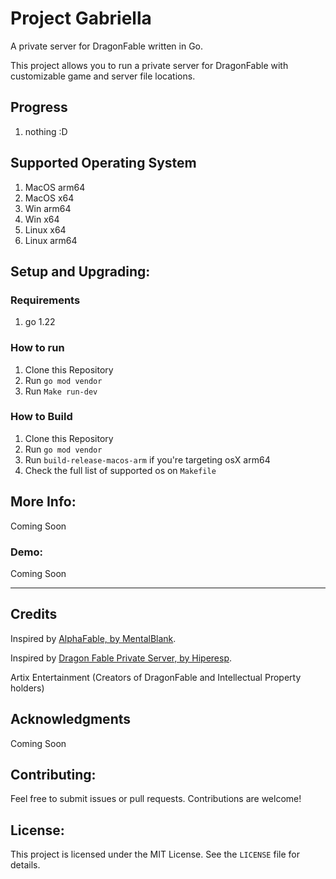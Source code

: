 # Project Gabriella

A private server for DragonFable written in Go.

This project allows you to run a private server for DragonFable with customizable game and server file locations.

## Progress

1. nothing :D

## Supported Operating System

1. MacOS arm64
2. MacOS x64
3. Win arm64
4. Win x64
5. Linux x64
6. Linux arm64

## Setup and Upgrading:

### Requirements

1. go 1.22

### How to run

1. Clone this Repository
2. Run `go mod vendor`
3. Run `Make run-dev`

### How to Build

1. Clone this Repository
2. Run `go mod vendor`
3. Run `build-release-macos-arm` if you're targeting osX arm64
4. Check the full list of supported os on `Makefile`

## More Info:

Coming Soon

### Demo:

Coming Soon

-----

## Credits

Inspired by [AlphaFable, by MentalBlank](https://github.com/MentalBlank/AlphaFable).

Inspired by [Dragon Fable Private Server, by Hiperesp](https://github.com/hiperesp/DragonFable-Private-Server).

Artix Entertainment (Creators of DragonFable and Intellectual Property holders)

## Acknowledgments

Coming Soon

## Contributing:

Feel free to submit issues or pull requests. Contributions are welcome!

## License:

This project is licensed under the MIT License. See the `LICENSE` file for details.
